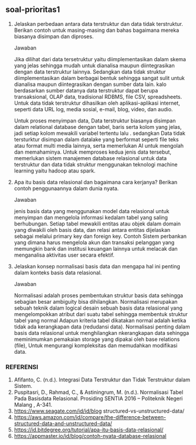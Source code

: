 ## soal-prioritas1

1. Jelaskan perbedaan antara data terstruktur dan data tidak    terstruktur. Berikan contoh untuk masing-masing dan bahas bagaimana mereka biasanya disimpan dan diproses.
    
    Jawaban
    
    Jika dilihat dari data tersetruktur yaitu diimplementasikan dalam skema yang jelas sehingga mudah untuk dianalisa maupun diintegrasikan dengan data terstruktur lainnya. Sedangkan data tidak struktur diimplementasikan dalam berbagai bentuk sehingga sangat sulit untuk dianalisa maupun diintegrasikan dengan sumber data lain. kalo berdasarkan sumber datanya data terstruktur dapat berupa transaksional, OLAP data, tradisional RDBMS, file CSV, spreadsheets. Untuk data tidak terstruktur dihasilkan oleh aplikasi-aplikasi internet, seperti data URL log, media sosial, e-mail, blog, video, dan audio.
    
    Untuk proses menyimpan data, Data terstruktur biasanya disimpan dalam relational database dengan tabel, baris serta kolom yang jelas, jadi setiap kolom mewakili variabel tertentu lalu . sedangkan Data tidak tersturktur disimpan dalam datalake yang berformat seperti file teks atau format multi media lainnya, serta memerlukan AI untuk mengolah dan memahaminya. Untuk memproses kedua jenis data tersebut, memerlukan sistem manajemen database relasional untuk data terstruktur dan data tidak struktur menggunakan teknologi machine learning yaitu hadoop atau spark.


2. Apa itu basis data relasional dan bagaimana cara kerjanya? Berikan contoh penggunaannya dalam dunia nyata.

    Jawaban
    
    jenis basis data yang menggunakan model data relasional untuk menyimpan dan mengelola informasi kedalam tabel yang saling berhubungan. Setiap tabel mewakili entitas atau objek dalam domain yang diwakili oleh basis data, dan relasi antara entitas dijelaskan sebagai melalui primary key dan foreign key. Contoh Sistem perbankan yang dimana harus mengelola akun dan transaksi pelanggan yang memungkin bank dan institusi keuangan lainnya untuk melacak dan menganalisa aktivitas user secara efektif.

3. Jelaskan konsep normalisasi basis data dan mengapa hal ini penting dalam konteks basis data relasional.

    Jawaban

    Normalisasi adalah proses pembentukan struktur basis data sehingga sebagian besar ambiguity bisa dihilangkan. Normalisasi merupakan sebuah teknik dalam logical desain sebuah basis data relasional yang mengelompokkan atribut dari suatu tabel sehingga membentuk struktur tabel yang normal Adapun kriteria tabel dikatakan normal adalah ketika tidak ada kerangkapan data (redudansi data). Normalisasi penting dalam basis data relasional untuk menghilangkan nkerangkapan data sehingga meminimumkan pemakaian storage yang dipakai oleh base relations (file), Untuk mengurangi kompleksitas dan memudahkan modifikasi data.


### REFERENSI

1. Afifanto, C. (n.d.). Integrasi Data Terstruktur dan Tidak Terstruktur dalam Sistem. 
2. Puspitasri, D., Rahmad, C., & Astiningrum, M. (n.d.). Normalisasi Tabel Pada Basisdata Relasional. 
    Prosiding SENTIA 2016 – Politeknik Negeri Malang , A-341.
2. https://www.seagate.com/id/id/blog structured-vs-unstructured-data/
3. https://aws.amazon.com/id/compare/the-difference-between-structured-data-and-unstructured-data/
4. https://id.bitdegree.org/tutorial/apa-itu-basis-data-relasional/
5. https://appmaster.io/id/blog/contoh-nyata-database-relasional